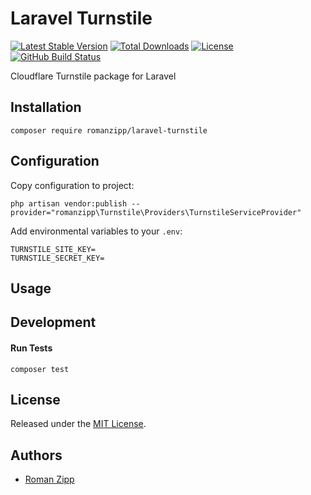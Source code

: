 # Laravel Turnstile

[![Latest Stable Version](https://img.shields.io/packagist/v/romanzipp/laravel-turnstile.svg?style=flat-square)](https://packagist.org/packages/romanzipp/laravel-turnstile)
[![Total Downloads](https://img.shields.io/packagist/dt/romanzipp/laravel-turnstile.svg?style=flat-square)](https://packagist.org/packages/romanzipp/laravel-turnstile)
[![License](https://img.shields.io/packagist/l/romanzipp/laravel-turnstile.svg?style=flat-square)](https://packagist.org/packages/romanzipp/laravel-turnstile)
[![GitHub Build Status](https://img.shields.io/github/workflow/status/romanzipp/Laravel-Turnstile/Tests?style=flat-square)](https://github.com/romanzipp/Laravel-Turnstile/actions)

Cloudflare Turnstile package for Laravel

## Installation

```
composer require romanzipp/laravel-turnstile
```

## Configuration

Copy configuration to project:

```
php artisan vendor:publish --provider="romanzipp\Turnstile\Providers\TurnstileServiceProvider"
```

Add environmental variables to your `.env`:

```
TURNSTILE_SITE_KEY=
TURNSTILE_SECRET_KEY=
```

## Usage

## Development

#### Run Tests

```shell
composer test
```

## License

Released under the [MIT License](LICENSE.md).

## Authors

- [Roman Zipp](https://github.com/romanzipp)
